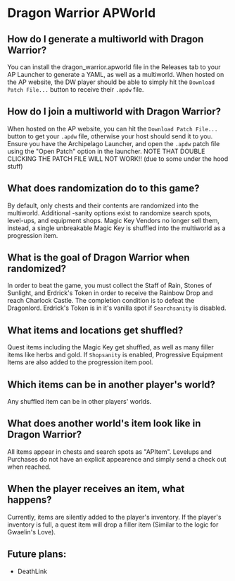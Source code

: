 # Dragon Warrior APWorld

## How do I generate a multiworld with Dragon Warrior?

You can install the dragon_warrior.apworld file in the Releases tab to your AP Launcher to generate a YAML, as well as a multiworld. When hosted on the AP website, the DW player should be able to simply hit the `Download Patch File...` button to receive their `.apdw` file.

## How do I join a multiworld with Dragon Warrior?

When hosted on the AP website, you can hit the `Download Patch File...` button to get your `.apdw` file, otherwise your host should send it to you. Ensure you have the Archipelago Launcher, and open the `.apdw` patch file using the "Open Patch" option in the launcher. NOTE THAT DOUBLE CLICKING THE PATCH FILE WILL NOT WORK!! (due to some under the hood stuff)

## What does randomization do to this game?

By default, only chests and their contents are randomized into the multiworld. Additional -sanity options exist to randomize search spots, level-ups, and equipment shops. Magic Key Vendors no longer sell them, instead, a single unbreakable Magic Key is shuffled into the multiworld as a progression item.

## What is the goal of Dragon Warrior when randomized?

In order to beat the game, you must collect the Staff of Rain, Stones of Sunlight, and Erdrick's Token in order to receive the Rainbow Drop and reach Charlock Castle. The completion condition is to defeat the Dragonlord. Erdrick's Token is in it's vanilla spot if `Searchsanity` is disabled.

## What items and locations get shuffled?

Quest items including the Magic Key get shuffled, as well as many filler items like herbs and gold. If `Shopsanity` is enabled, Progressive Equipment Items are also added to the progression item pool.

## Which items can be in another player's world?

Any shuffled item can be in other players' worlds.

## What does another world's item look like in Dragon Warrior?

All items appear in chests and search spots as "APItem". Levelups and Purchases do not have an explicit appearence and simply send a check out when reached.

## When the player receives an item, what happens?

Currently, items are silently added to the player's inventory. If the player's inventory is full, a quest item will drop a filler item (Similar to the logic for Gwaelin's Love).

## Future plans:

- DeathLink